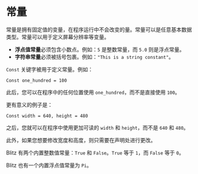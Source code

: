 # 常量

常量是拥有固定值的变量，在程序运行中不会改变的量。常量可以是任意基本数据类型。常量可以用于定义屏幕分辨率等变量。

* **浮点值常量**必须包含小数点。例如：`5` 是整数常量，而 `5.0` 则是浮点常量。
* **字符串常量**必须被括号包裹。例如：`"This is a string constant"`。

`Const` 关键字被用于定义常量。例如：

```basic
Const one_hundred = 100
```

此后，您可以在程序中的任何位置使用 `one_hundred`，而不是直接使用 `100`。

更有意义的例子是：

```basic
Const width = 640, height = 480
```

之后，您就可以在程序中使用更加可读的 `width` 和 `height`，而不是 `640` 和 `480`。

此外，如果您想要修改宽度和高度，则只需要在声明处进行更改。

Blitz 有两个内置整数值常量：`True` 和 `False`。`True` 等于 `1`，而 `False` 等于 `0`。

Blitz 也有一个内置浮点值常量为 `Pi`。
